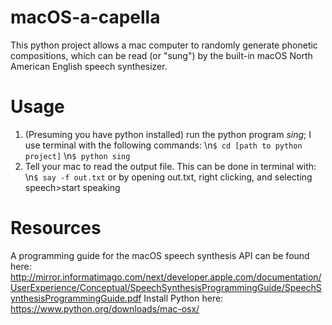 # macOS-a-capella
This python project allows a mac computer to randomly generate phonetic compositions, which can be read (or "sung") by the built-in macOS North American English speech synthesizer. 

# Usage
1. (Presuming you have python installed) run the python program <i>sing</i>; I use terminal with the following commands:
\n``$ cd [path to python project]``
\n``$ python sing``
2. Tell your mac to read the output file. This can be done in terminal with:
\n``$ say -f out.txt``
or by opening out.txt, right clicking, and selecting speech>start speaking

# Resources
A programming guide for the macOS speech synthesis API can be found here: http://mirror.informatimago.com/next/developer.apple.com/documentation/UserExperience/Conceptual/SpeechSynthesisProgrammingGuide/SpeechSynthesisProgrammingGuide.pdf
Install Python here:
https://www.python.org/downloads/mac-osx/
